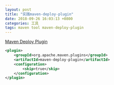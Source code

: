 ```yaml
---
layout: post
title: "实践maven-deploy-plugin"
date: 2018-09-26 16:03:13 +0800
categories: 工具
tags: maven tool maven-deploy-plugin
---
```

[Maven Deploy Plugin](http://maven.apache.org/plugins/maven-deploy-plugin/)

```xml
<plugin>
	<groupId>org.apache.maven.plugins</groupId>
	<artifactId>maven-deploy-plugin</artifactId>
	<configuration>
		<skip>true</skip>
	</configuration>
</plugin>
```

